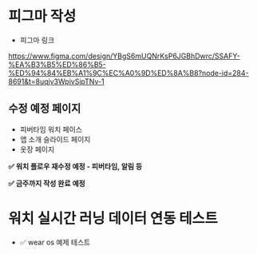 # 피그마 작성

- 피그마 링크

https://www.figma.com/design/YBgS6mUQNrKsP6JGBhDwrc/SSAFY-%EA%B3%B5%ED%86%B5-%ED%94%84%EB%A1%9C%EC%A0%9D%ED%8A%B8?node-id=284-8691&t=8uqjv3WpivSjpTNv-1


## 수정 예정 페이지

- 피버타임 워치 페이스
- 앱 소개 슬라이드 페이지
- 옷장 페이지

**✅ 워치 플로우 재수정 예정 - 피버타임, 알림 등**

**✅ 금주까지 작성 완료 예정**

# 워치 실시간 러닝 데이터 연동 테스트

- ✅ wear os 예제 테스트